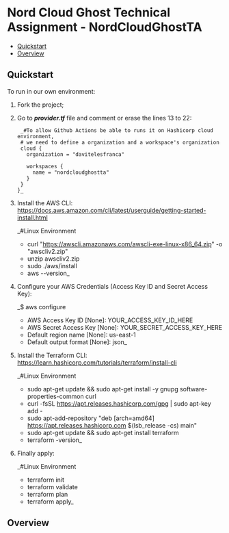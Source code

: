 # Nord Cloud Ghost Technical Assignment - NordCloudGhostTA

* [Quickstart](#quickstart)
* [Overview](#overview)

## Quickstart

To run in our own environment:
1. Fork the project;
2. Go to _**provider.tf**_ file and comment or erase the lines 13 to 22:


        _#To allow Github Actions be able to runs it on Hashicorp cloud environment, 
        # we need to define a organization and a workspace's organization
        cloud {
          organization = "davitelesfranca"

          workspaces {
            name = "nordcloudghostta"
          }   
        } 
       }_
       
3. Install the AWS CLI: https://docs.aws.amazon.com/cli/latest/userguide/getting-started-install.html


      _#Linux Environment
      - curl "https://awscli.amazonaws.com/awscli-exe-linux-x86_64.zip" -o "awscliv2.zip"
      - unzip awscliv2.zip
      - sudo ./aws/install
      - aws --version_
      
4. Configure your AWS Credentials (Access Key ID and Secret Access Key):


      _$ aws configure
      - AWS Access Key ID [None]: YOUR_ACCESS_KEY_ID_HERE
      - AWS Secret Access Key [None]: YOUR_SECRET_ACCESS_KEY_HERE
      - Default region name [None]: us-east-1
      - Default output format [None]: json_
      
5. Install the Terraform CLI: https://learn.hashicorp.com/tutorials/terraform/install-cli


      _#Linux Environment
      - sudo apt-get update && sudo apt-get install -y gnupg software-properties-common curl
      - curl -fsSL https://apt.releases.hashicorp.com/gpg | sudo apt-key add -
      - sudo apt-add-repository "deb [arch=amd64] https://apt.releases.hashicorp.com $(lsb_release -cs) main"
      - sudo apt-get update && sudo apt-get install terraform
      - terraform -version_

6. Finally apply:


   _#Linux Environment
   - terraform init
   - terraform validate
   - terraform plan
   - terraform apply_
   
   
  ## Overview
  
   
         
      
